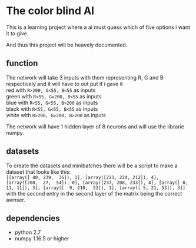 # The color blind AI
This is a learning project where a ai must quess which of
five options i want it to give.

And thus this project will be heavely documented.

## function
The network will take 3 inputs with them representing R, G and B
respectively and it will have to out put if i gave it <br/>
red with `R>200, G<55, B<55` as inputs <br/>
green with `R<55, G>200, B<55` as inputs <br/>
blue with `R<55, G<55, B>200` as inputs <br/>
black with `R<55, G<55, B<55` as inputs <br/>
white with `R>200, G>200, B>200` as inputs <br/>

The network will have 1 hidden layer of 8 neurons and
will use the librarie numpy.

## datasets

To create the datasets and minibatches there will be a script to
make a dataset that looks like this: <br/>
`[[array([ 40, 239,  36]), 1],
  [array([223, 224, 212]), 4],
  [array([208,  27,  54]), 0],
  [array([237, 208, 233]), 4],
  [array([ 0, 11, 11]), 3],
  [array([  9, 210,  53]), 1],
  [array([ 5, 21, 53]), 3]]`<br/>
with the second entry in the second layer of the matrix being the correct
awnser.

## dependencies
- python 2.7
- numpy 1.16.5 or higher
